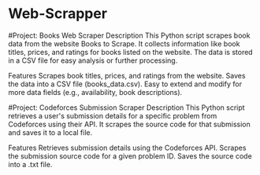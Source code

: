 # Web-Scrapper
#Project: Books Web Scraper
Description
This Python script scrapes book data from the website Books to Scrape. It collects information like book titles, prices, and ratings for books listed on the website. The data is stored in a CSV file for easy analysis or further processing.

Features
Scrapes book titles, prices, and ratings from the website.
Saves the data into a CSV file (books_data.csv).
Easy to extend and modify for more data fields (e.g., availability, book descriptions).


#Project: Codeforces Submission Scraper
Description
This Python script retrieves a user's submission details for a specific problem from Codeforces using their API. It scrapes the source code for that submission and saves it to a local file.

Features
Retrieves submission details using the Codeforces API.
Scrapes the submission source code for a given problem ID.
Saves the source code into a .txt file.
